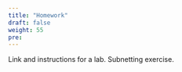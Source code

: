 ```yaml
---
title: "Homework"
draft: false
weight: 55
pre: 
---
```





Link and instructions for a lab.
Subnetting exercise.









